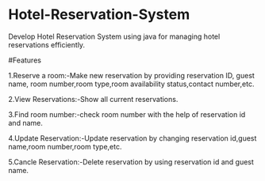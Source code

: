 # Hotel-Reservation-System
Develop Hotel Reservation System using java for managing hotel reservations efficiently.

#Features

1.Reserve a room:-Make new reservation by providing reservation ID, guest name, room number,room type,room availability status,contact number,etc.

2.View Reservations:-Show all current reservations.

3.Find room number:-check room number with the help of reservation id and name.

4.Update Reservation:-Update reservation by changing reservation id,guest name,room number,room type,etc.

5.Cancle Reservation:-Delete reservation by using reservation id and guest name.
